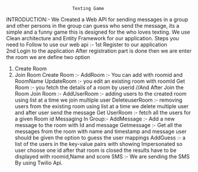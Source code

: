                              Texting Game
INTRODUCTION:-   We Created a Web API for sending messages in a group and other persons in the group can guess who send the message, its a simple and a funny game  this is designed for the who loves texting.
We use Clean architecture and Entity Framework  for our application.
Steps you need to Follow to use our web api  :-
1st Register to our application  
2nd Login to the application
After registration part is done then we are enter the room
we are define two option
1. Create Room
2. Join Room
Create Room :-
AddRoom :- You can add with roomid and RoomName
UpdateRoom :- you edit an existing room with roomId
Get Room :-  you fetch the details of a room by userid
//And After Join the Room
Join Room :-
AddUserRoom :- adding users to the created room  using list at a time we join multiple user
DeleteuserRoom :- removing users from the existing room using list at a time we delete multiple user
and after user send the message
Get UserRoom :- fetch all the users for a given Room id
Messaging In Group:-
AddMessage :- Add a new message to the room with Id and message
Getmessage :-  Get all the messages from the room with name and timestamp and message
user should be given the option to guess the user mappings
AddGuess :- a list of the users in the key-value pairs with showing Impersonated so user choose one id after that room is closed the results have to be displayed
with roomid,Name and score
SMS :- We are sending the SMS  By using Twilio Api.
